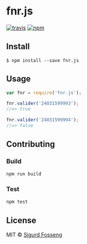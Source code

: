 # fnr.js

[![travis][travis-image]][travis-url]
[![npm][npm-image]][npm-url]

[travis-image]: https://img.shields.io/travis/laat/fnr.js.svg?style=flat
[travis-url]: https://travis-ci.org/laat/fnr.js
[npm-image]: https://img.shields.io/npm/v/fnr.js.svg?style=flat
[npm-url]: https://npmjs.org/package/fnr.js

## Install

```
$ npm install --save fnr.js
```

## Usage

```javascript test
var fnr = require('fnr.js');

fnr.valider('24031599993');
//=> true

fnr.valider('24031599994');
//=> false
```

## Contributing

### Build

```js
npm run build
```

### Test

```js
npm test
```

## License

MIT © [Sigurd Fosseng](https://github.com/laat)

<!-- test-main: "./src/fnr" -->
